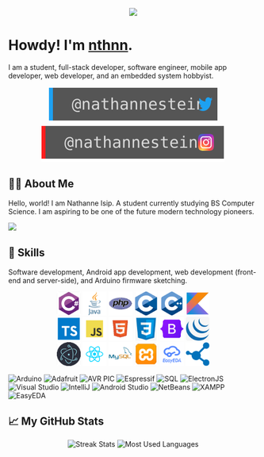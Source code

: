 <p align="center">
	<img src="nthnn-circle.gif" width="200" />
</p>

# Howdy! I'm [nthnn](https://nthnn.github.io).

I am a student, full-stack developer, software engineer, mobile app developer, web developer, and an embedded system hobbyist.

<div align="center">
	<a target="_blank" href="https://twitter.com/nathannestein"><img src="./assets/twitter.svg" /></a>
	<a target="_blank" href="https://www.instagram.com/nathannestein/"><img src="./assets/instagram.svg" /></a>
</div>


## 👨‍💻 About Me

Hello, world! I am Nathanne Isip. A student currently studying BS Computer Science. I am aspiring to be one of the future modern technology pioneers.

<a href="#"><img src="https://komarev.com/ghpvc/?username=nthnn&label=Profile%20Visits" /></a>

## 🧬 Skills

Software development, Android app development, web development (front-end and server-side), and Arduino firmware sketching.

<p align="center">
	<a href="https://learn.microsoft.com/en-us/dotnet/csharp/"><img src="assets/ic-csharp.png" width="48" /></a>
	<a href="https://www.java.com/en/"><img src="assets/ic-java.png" width="48" /></a>
	<a href="https://www.php.net"><img src="assets/ic-php.png" width="48" /></a>
	<a href="https://www.iso.org/standard/74528.html"><img src="assets/ic-clang.png" width="48" /></a>
	<a href="https://cplusplus.com/"><img src="assets/ic-cpp.png" width="48" /></a>
	<a href="https://kotlinlang.org"><img src="assets/ic-kotlin.png" width="48" /></a>
	<br/>
	<a href="https://www.typescriptlang.org"><img src="assets/ic-typescript.png" width="48" /></a>
	<a href="https://www.javascript.com"><img src="assets/ic-js.png" width="48" /></a>
	<a href="https://html5.org"><img src="assets/ic-html5.png" width="48" /></a>
	<a href="https://www.css3.com"><img src="assets/ic-css3.png" width="48" /></a>
	<a href="https://getbootstrap.com"><img src="assets/ic-bootstrap.png" width="48" /></a>
	<a href="https://jquery.com"><img src="assets/ic-jquery.png" width="48" /></a>
	<br/>
	<a href="#"><img src="assets/ic-electronjs.png" width="48" /></a>
	<a href="#"><img src="assets/ic-reactjs.png" width="48" /></a>
	<a href="#"><img src="assets/ic-mysql.png" width="48" /></a>
	<a href="#"><img src="assets/ic-xampp.png" width="48" /></a>
	<a href="#"><img src="assets/ic-easyeda.png" width="48" /></a>
	<a href="#"><img src="assets/ic-virtuostaff.png" width="48" /></a>
</p>

![Arduino](https://img.shields.io/static/v1?label=&message=Arduino&color=gray) ![Adafruit](https://img.shields.io/static/v1?label=&message=Adafruit&color=orange) ![AVR PIC](https://img.shields.io/static/v1?label=&message=AVR+PIC&color=yellow) ![Espressif](https://img.shields.io/static/v1?label=&message=Espressif&color=green) ![SQL](https://img.shields.io/static/v1?label=&message=SQL&color=blueviolet) ![ElectronJS](https://img.shields.io/static/v1?label=&message=ElectronJS&color=yellow) ![Visual Studio](https://img.shields.io/static/v1?label=&message=Visual+Studio&color=green) ![IntelliJ](https://img.shields.io/static/v1?label=&message=IntelliJ&color=red) ![Android Studio](https://img.shields.io/static/v1?label=&message=Android+Studio&color=bluegreen) ![NetBeans](https://img.shields.io/static/v1?label=&message=NeatBeans&color=white) ![XAMPP](https://img.shields.io/static/v1?label=&message=XAMPP&color=gray) ![EasyEDA](https://img.shields.io/static/v1?label=&message=EasyEDA&color=blue)

## 📈 My GitHub Stats

<div align="center">
	<img alt="Streak Stats" src="https://github-readme-streak-stats.herokuapp.com/?user=nthnn&hide_border=true&show_icons=true&currStreakNum=e9ecef&sideNums=e9ecef&border=272b30&currStreakLabel=e9ecef&background=272b30&sideLabels=e9ecef&dates=7a8288" />
	<img alt="Most Used Languages" src="https://github-readme-stats.vercel.app/api/top-langs/?username=nthnn&layout=compact&theme=onedark&hide_border=true&title_color=e9ecef&text_color=e9ecef&bg_color=272b30&hide=html,css,batchfile" />
</div>